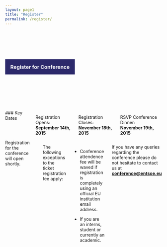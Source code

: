 ```yaml
---
layout: page1
title: "Register"
permalink: /register/
---
```


<div style="background: #000 url({{ '/img/vision.jpg' | prepend: site.baseurl }}) center top no-repeat; background-size:cover; padding:5em 0;">
<div class="row">
  <div class="large-6 small-10 small-centered large-uncentered medium-uncentered columns ">
    <h3 style="
    line-height: 1;
    background-color: #2c296b;
    color: #FFF;
    padding: 1em;
">Register for Conference</h3>
  </div>
</div>
</div>

<div style="margin-top:2em;">
<div class="large-4 columns panel prose" markdown="1" >
### Key Dates

Registration Opens: <br>
__September 14th, 2015__

Registration Closes: <br>
__November 18th, 2015__

RSVP Conference Dinner: <br>
__November 19th, 2015__

</div>
<div class="large-8 columns prose" markdown="1">
Registration for the conference will open shortly.

<!-- place this in your head tag -->
<script src='https://js.tito.io/v1' async></script>
<link rel="stylesheet" type="text/css" href='https://css.tito.io/v1' />

<!-- Place this where you want the widget to appear -->
<tito-widget event="entso-e/entso-e-annual-conference-2015"></tito-widget>

The following exceptions to the ticket registration fee apply:

- Conference attendence fee will be waved if registration is completely using an official EU institution email address.

- If you are an interns, student or currently an academic.

If you have any queries regarding the conference please do not hesitate to contact us at [__conference@entsoe.eu__](mailto:conferenceo@entsoe.eu)

  
</div>
</div>